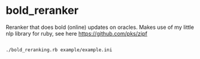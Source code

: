 bold_reranker
=============

Reranker that does bold (online) updates on oracles.
Makes use of my little nlp library for ruby, see here
https://github.com/pks/zipf

<code>
./bold_reranking.rb example/example.ini
</code>

